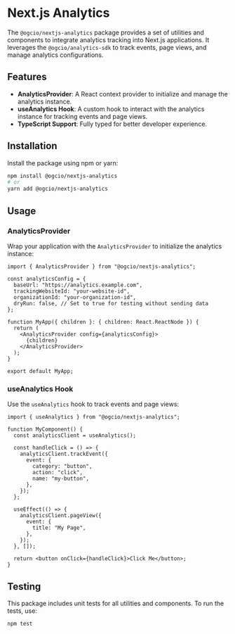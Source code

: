 # Next.js Analytics

The `@ogcio/nextjs-analytics` package provides a set of utilities and components to integrate analytics tracking into Next.js applications. It leverages the `@ogcio/analytics-sdk` to track events, page views, and manage analytics configurations.

## Features

- **AnalyticsProvider**: A React context provider to initialize and manage the analytics instance.
- **useAnalytics Hook**: A custom hook to interact with the analytics instance for tracking events and page views.
- **TypeScript Support**: Fully typed for better developer experience.

## Installation

Install the package using npm or yarn:

```bash
npm install @ogcio/nextjs-analytics
# or
yarn add @ogcio/nextjs-analytics
```

## Usage

### AnalyticsProvider

Wrap your application with the `AnalyticsProvider` to initialize the analytics instance:

```tsx
import { AnalyticsProvider } from "@ogcio/nextjs-analytics";

const analyticsConfig = {
  baseUrl: "https://analytics.example.com",
  trackingWebsiteId: "your-website-id",
  organizationId: "your-organization-id",
  dryRun: false, // Set to true for testing without sending data
};

function MyApp({ children }: { children: React.ReactNode }) {
  return (
    <AnalyticsProvider config={analyticsConfig}>
      {children}
    </AnalyticsProvider>
  );
}

export default MyApp;
```

### useAnalytics Hook

Use the `useAnalytics` hook to track events and page views:

```tsx
import { useAnalytics } from "@ogcio/nextjs-analytics";

function MyComponent() {
  const analyticsClient = useAnalytics();

  const handleClick = () => {
    analyticsClient.trackEvent({
      event: {
        category: "button",
        action: "click",
        name: "my-button",
      },
    });
  };

  useEffect(() => {
    analyticsClient.pageView({
      event: {
        title: "My Page",
      },
    });
  }, []);

  return <button onClick={handleClick}>Click Me</button>;
}
```

## Testing

This package includes unit tests for all utilities and components. To run the tests, use:

```bash
npm test
```
